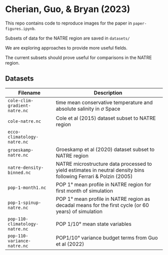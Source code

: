 # Cherian, Guo, & Bryan (2023)

This repo contains code to reproduce images for the paper in `paper-figures.ipynb`.

Subsets of data for the NATRE region are saved in `datasets/`

We are exploring approaches to provide more useful fields. 

The current subsets should prove useful for comparisons in the NATRE region.

## Datasets
| Filename                       | Description                                                                                                      |
|--------------------------------|------------------------------------------------------------------------------------------------------------------|
| `cole-clim-gradient-natre.nc`  | time mean conservative temperature and absolute salinity in $σ$ Space                                            |
| `cole-natre.nc`                | Cole et al (2015) dataset subset to NATRE region                                                                 |
| `ecco-climatology-natre.nc`    |                                                                                                                  |
| `groeskamp-natre.nc`           | Groeskamp et al (2020) dataset subset to NATRE region                                                            |
| `natre-density-binned.nc`      | NATRE microstructure data processed to yield estimates in neutral density bins following Ferrari & Polzin (2005) |
| `pop-1-month1.nc`              | POP 1° mean profile in NATRE region for first month of simulation                                                |
| `pop-1-spinup-natre.nc`        | POP 1° mean profile in NATRE region as decadal means for the first cycle (or 60 years) of simulation             |
| `pop-110-climatology-natre.nc` | POP 1/10° mean state variables                                                                                   |
| `pop-110-variance-natre.nc`    | POP1/10° variance budget terms from Guo et al (2022)                                                             |
